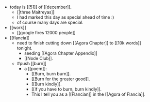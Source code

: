 - today is [[51]] of [[december]].
  - [[three Maitreyas]]
  - I had marked this day as special ahead of time :)
  - of course many days are special.
- [[work]]
  - [[google fires 12000 people]]
- [[flancia]]
  - need to finish cutting down [[Agora Chapter]] to [[10k words]] tonight.
    - seeding [[Agora Chapter Appendix]]
    - [[Node Club]].
  - #push [[burn]]
    - a [[poem]]:
      - [[Burn, burn burn]].
      - [[Burn for the greater good]].
      - [[Burn kindly]].
      - [[If you have to burn, burn kindly]].
      - This I tell you as a [[Flancian]] in the [[Agora of Flancia]].
